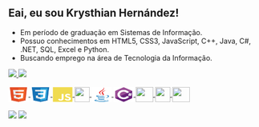 ## Eai, eu sou Krysthian Hernández!

-  Em período de graduação em Sistemas de Informação. 
-  Possuo conhecimentos em HTML5, CSS3, JavaScript, C++, Java, C#, .NET, SQL, Excel e Python.
-  Buscando emprego na área de Tecnologia da Informação.
  
   
<div>
  <a href="https://github.com/krysgh">
  <img height="150em" src="https://github-readme-stats.vercel.app/api?username=krysgh&show_icons=true&theme=great-gatsby&include_all_commits=true&count_private=true"/>
  <img height="150em" src="https://github-readme-stats.vercel.app/api/top-langs/?username=krysgh&layout=compact&langs_count=16&theme=great-gatsby"/>
</div>

<div style="display: inline_block"><br>
   <img align="center" height="30" width="40" src="https://raw.githubusercontent.com/devicons/devicon/master/icons/html5/html5-original.svg">
   <img align="center" height="30" width="40" src="https://raw.githubusercontent.com/devicons/devicon/master/icons/css3/css3-original.svg">
   <img align="center" height="30" width="40" src="https://raw.githubusercontent.com/devicons/devicon/master/icons/javascript/javascript-plain.svg">
   <img align="center" height="30" width="30" src="[https://uxwing.com/wp-content/themes/uxwing/download/brands-and-social-media/c-program-icon.png">
   <img align="center" height="30" width="40" src="https://raw.githubusercontent.com/devicons/devicon/master/icons/java/java-original.svg">
   <img align="center" height="30" width="40" src="https://raw.githubusercontent.com/devicons/devicon/master/icons/csharp/csharp-original.svg">
   <img align="center" height="30" width="35" src="https://cdn-icons-png.flaticon.com/128/2772/2772128.png"> 
   <img align="center" height="30" width="30" src="https://cdn-icons-png.flaticon.com/128/732/732220.png"> 
   <img align="center" height="30" width="35" src="https://cdn-icons-png.flaticon.com/128/1822/1822899.png">  
</div>

<div> 
  <br>
  <a href="https://instagram.com/kalbiatti" target="_blank"><img src="https://img.shields.io/badge/-Instagram-%23E4405F?style=for-the-badge&logo=instagram&logoColor=white" target="_blank"></a>
  <a href="https://br.linkedin.com/in/krysthian-galbiatti-00a246271" target="_blank"><img src="https://img.shields.io/badge/-LinkedIn-%230077B5?style=for-the-badge&logo=linkedin&logoColor=white" target="_blank"></a> 
</div>
